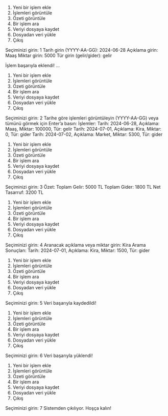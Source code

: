 1. Yeni bir işlem ekle
2. İşlemleri görüntüle
3. Özeti görüntüle
4. Bir işlem ara
5. Veriyi dosyaya kaydet
6. Dosyadan veri yükle
7. Çıkış

Seçiminizi girin: 1
Tarih girin (YYYY-AA-GG): 2024-06-28
Açıklama girin: Maaş
Miktar girin: 5000
Tür girin (gelir/gider): gelir

İşlem başarıyla eklendi!
...

1. Yeni bir işlem ekle
2. İşlemleri görüntüle
3. Özeti görüntüle
4. Bir işlem ara
5. Veriyi dosyaya kaydet
6. Dosyadan veri yükle
7. Çıkış

Seçiminizi girin: 2
Tarihe göre işlemleri görüntüleyin (YYYY-AA-GG) veya tümünü görmek için Enter’a basın: 
İşlemler:
Tarih: 2024-06-28, Açıklama: Maaş, Miktar: 100000, Tür: gelir
Tarih: 2024-07-01, Açıklama: Kira, Miktar: 0, Tür: gider
Tarih: 2024-07-02, Açıklama: Market, Miktar: 5300, Tür: gider

1. Yeni bir işlem ekle
2. İşlemleri görüntüle
3. Özeti görüntüle
4. Bir işlem ara
5. Veriyi dosyaya kaydet
6. Dosyadan veri yükle
7. Çıkış

Seçiminizi girin: 3
Özet:
Toplam Gelir: 5000 TL
Toplam Gider: 1800 TL
Net Tasarruf: 3200 TL

1. Yeni bir işlem ekle
2. İşlemleri görüntüle
3. Özeti görüntüle
4. Bir işlem ara
5. Veriyi dosyaya kaydet
6. Dosyadan veri yükle
7. Çıkış

Seçiminizi girin: 4
Aranacak açıklama veya miktar girin: Kira
Arama Sonuçları:
Tarih: 2024-07-01, Açıklama: Kira, Miktar: 1500, Tür: gider

1. Yeni bir işlem ekle
2. İşlemleri görüntüle
3. Özeti görüntüle
4. Bir işlem ara
5. Veriyi dosyaya kaydet
6. Dosyadan veri yükle
7. Çıkış

Seçiminizi girin: 5
Veri başarıyla kaydedildi!

1. Yeni bir işlem ekle
2. İşlemleri görüntüle
3. Özeti görüntüle
4. Bir işlem ara
5. Veriyi dosyaya kaydet
6. Dosyadan veri yükle
7. Çıkış

Seçiminizi girin: 6
Veri başarıyla yüklendi!

1. Yeni bir işlem ekle
2. İşlemleri görüntüle
3. Özeti görüntüle
4. Bir işlem ara
5. Veriyi dosyaya kaydet
6. Dosyadan veri yükle
7. Çıkış

Seçiminizi girin: 7
Sistemden çıkılıyor. Hoşça kalın!
